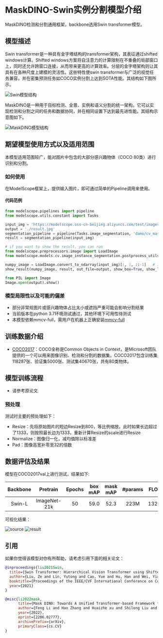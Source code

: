 
# MaskDINO-Swin实例分割模型介绍

MaskDINO检测和分割通用框架，backbone选用Swin transformer模型。

## 模型描述

Swin transformer是一种具有金字塔结构的transformer架构，其表征通过shifted windows计算。Shifted windows方案将自注意力的计算限制在不重叠的局部窗口上，同时还允许跨窗口连接，从而带来更高的计算效率。分层的金字塔架构则让其具有在各种尺度上建模的灵活性。这些特性使swin transformer与广泛的视觉任务兼容，并在密集预测任务如COCO实例分割上达到SOTA性能。其结构如下图所示。

![Swin模型结构](description/teaser.png)

MaskDINO是一种用于目标检测、全景、实例和语义分割的统一架构。它可以实现检测和分割之间的任务和数据协同，并在相同设置下达到最先进性能。其结构示意图如下。

![MaskDINO模型结构](https://modelscope.cn/api/v1/models/damo/cv_maskdino-swin-l_image-instance-segmentation_coco/repo?Revision=master&FilePath=description/maskdino.jpg&View=true)

## 期望模型使用方式以及适用范围

本模型适用范围较广，能对图片中包含的大部分感兴趣物体（COCO 80类）进行识别和分割。

### 如何使用

在ModelScope框架上，提供输入图片，即可通过简单的Pipeline调用来使用。

#### 代码范例
```python
from modelscope.pipelines import pipeline
from modelscope.utils.constant import Tasks

input_img = 'https://modelscope.oss-cn-beijing.aliyuncs.com/test/images/image_instance_segmentation.jpg'
output = './result.jpg'
segmentation_pipeline = pipeline(Tasks.image_segmentation, 'damo/cv_maskdino-swin-l_image-instance-segmentation_coco')
result = segmentation_pipeline(input_img)

# if you want to show the result, you can run
from modelscope.preprocessors.image import LoadImage
from modelscope.models.cv.image_instance_segmentation.postprocess_utils import show_result

numpy_image = LoadImage.convert_to_ndarray(input_img)[:, :, ::-1]   # in bgr order
show_result(numpy_image, result, out_file=output, show_box=True, show_label=True, show_score=False)

from PIL import Image
Image.open(output).show()
```

### 模型局限性以及可能的偏差

- 部分非常规图片或感兴趣物体占比太小或遮挡严重可能会影响分割结果
- 当前版本在python 3.7环境测试通过，其他环境下可用性待测试
- 本模型依赖mmcv-full，需用户在机器上正确安装[mmcv-full](https://mmcv.readthedocs.io/en/latest/get_started/installation.html)

## 训练数据介绍

- [COCO2017](https://cocodataset.org/#detection-2017)：COCO全称是Common Objects in Context，是Microsoft团队提供的一个可以用来图像识别、检测和分割的数据集。COCO2017包含训练集118287张、验证集5000张、测试集40670张，共有80类物体。


## 模型训练流程

- 请参考原论文

### 预处理

测试时主要的预处理如下：
- Resize：先将原始图片的短边Resize到800，等比例缩放。此时如果长边超过了1333，则按照最长边为1333，重新计算Resize的scale进行Resize
- Normalize：图像归一化，减均值除以标准差
- Pad：图像高宽补零至32的倍数

## 数据评估及结果

模型在COCO2017val上进行测试，结果如下:

| Backbone |   Pretrain   | Epochs | box mAP | mask mAP | #params | FLOPs | 
|:--------:|:------------:|:------:|:-------:|:--------:|:-------:|:-----:|
|  Swin-L  | ImageNet-21k |   50   |  59.0   |   52.3   |  223M   | 1326G |

可视化结果：

![source](https://modelscope.cn/api/v1/models/damo/cv_maskdino-swin-l_image-instance-segmentation_coco/repo?Revision=master&FilePath=description/demo.jpg&View=true)  ![result](https://modelscope.cn/api/v1/models/damo/cv_maskdino-swin-l_image-instance-segmentation_coco/repo?Revision=master&FilePath=description/result.jpg&View=true)

## 引用
如果你觉得该模型对你有所帮助，请考虑引用下面的相关论文：

```BibTeX
@inproceedings{liu2021Swin,
  title={Swin Transformer: Hierarchical Vision Transformer using Shifted Windows},
  author={Liu, Ze and Lin, Yutong and Cao, Yue and Hu, Han and Wei, Yixuan and Zhang, Zheng and Lin, Stephen and Guo, Baining},
  booktitle={Proceedings of the IEEE/CVF International Conference on Computer Vision (ICCV)},
  year={2021}
}
```
```BibTeX
@misc{li2022mask,
      title={Mask DINO: Towards A Unified Transformer-based Framework for Object Detection and Segmentation}, 
      author={Feng Li and Hao Zhang and Huaizhe xu and Shilong Liu and Lei Zhang and Lionel M. Ni and Heung-Yeung Shum},
      year={2022},
      eprint={2206.02777},
      archivePrefix={arXiv},
      primaryClass={cs.CV}
}
```
